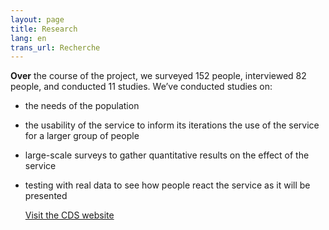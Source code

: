```yaml
---
layout: page
title: Research
lang: en
trans_url: Recherche
---
```

**Over** the course of the project, we surveyed 152 people, interviewed 82 people, and conducted 11 studies. We’ve conducted studies on:

* the needs of the population
* the usability of the service to inform its iterations the use of the service for a larger group of people
* large-scale surveys to gather quantitative results on the effect of the service
* testing with real data to see how people react the service as it will be presented 

  [Visit the CDS website ](https://digital.canada.ca/)